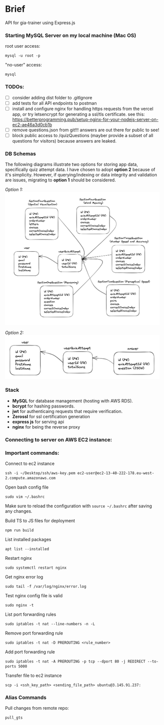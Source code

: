 # Brief

API for gia-trainer using Express.js

### Starting MySQL Server on my local machine (Mac OS)

root user access:

```
mysql -u root -p
```

"no-user" access:

```
mysql
```

### TODOs:

- [ ] consider adding dist folder to .gitIgnore
- [ ] add tests for all API endpoints to postman
- [ ] install and configure nginx for handling https requests from the vercel app, or try letsencrypt for generating a ssl/tls certificate. see this: https://betterprogramming.pub/setup-nginx-for-your-nodejs-server-on-ec2-ae46a3d0cb1b
- [ ] remove questions.json from git!!! answers are out there for public to see!
- [ ] block public access to /quizQuestions (mayber provide a subset of all questions for visitors) because answers are leaked.

### DB Schemas

The following diagrams illustrate two options for storing app data, specifically quiz attempt data. I have chosen to adopt **option 2** because of it's simplicity. However, if querying/indexing or data integrity and validation are issues, migrating to **option 1** should be considered.

_Option 1:_
![schema 1](assets/schema-1.png "Title")

_Option 2:_
![schema 2](assets/schema-2.png "Title")

### Stack

- **MySQL** for database management (hosting with AWS RDS).
- **bcrypt** for hashing passwords.
- **jwt** for authenticaing requests that require verification.
- **Zerossl** for ssl certification generation
- **express js** for serving api
- **nginx** for being the reverse proxy

### Connecting to server on AWS EC2 instance:

### Important commands:

Connect to ec2 instance

```
ssh -i ~/Desktop/ssh/aws-key.pem ec2-user@ec2-13-40-222-178.eu-west-2.compute.amazonaws.com
```

Open bash config file

```
sudo vim ~/.bashrc
```

Make sure to reload the configuration with `source ~/.bashrc` after saving any changes.

Build TS to JS files for deployment

```
npm run build
```

List installed packages

```
apt list --installed
```

Restart nginx

```
sudo systemctl restart nginx
```

Get nginx error log

```
sudo tail -f /var/log/nginx/error.log
```

Test nginx config file is valid

```
sudo nginx -t
```

List port forwarding rules

```
sudo iptables -t nat --line-numbers -n -L
```

Remove port forwarding rule

```
sudo iptables -t nat -D PREROUTING <rule_number>
```

Add port forwarding rule

```
sudo iptables -t nat -A PREROUTING -p tcp --dport 80 -j REDIRECT --to-ports 5000
```

Transfer file to ec2 instance

```
scp -i <ssh_key_path> <sending_file_path> ubuntu@3.145.91.237:
```

### Alias Commands

Pull changes from remote repo:

```
pull_gts
```
